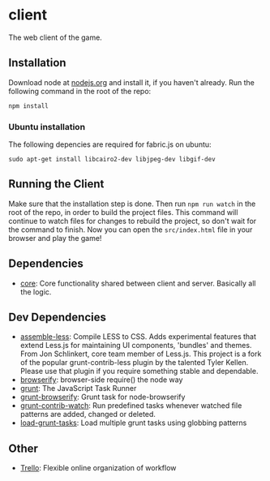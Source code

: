 # client

The web client of the game.

## Installation

Download node at [nodejs.org](http://nodejs.org) and install it, if you haven't already. Run the following command in the root of the repo:

```sh
npm install
```

### Ubuntu installation

The following depencies are required for fabric.js on ubuntu:

```sudo apt-get install libcairo2-dev libjpeg-dev libgif-dev```

## Running the Client

Make sure that the installation step is done. Then run `npm run watch` in the root of the repo, in order to build the project files. This command will continue to watch files for changes to rebuild the project, so don't wait for the command to finish. Now you can open the `src/index.html` file in your browser and play the game!


## Dependencies

- [core](https://github.com/git+https:/): Core functionality shared between client and server. Basically all the logic.

## Dev Dependencies

- [assemble-less](https://github.com/assemble/assemble-less): Compile LESS to CSS. Adds experimental features that extend Less.js for maintaining UI components, &#39;bundles&#39; and themes. From Jon Schlinkert, core team member of Less.js. This project is a fork of the popular grunt-contrib-less plugin by the talented Tyler Kellen. Please use that plugin if you require something stable and dependable.
- [browserify](https://github.com/substack/node-browserify): browser-side require() the node way
- [grunt](https://github.com/gruntjs/grunt): The JavaScript Task Runner
- [grunt-browserify](https://github.com/jmreidy/grunt-browserify): Grunt task for node-browserify
- [grunt-contrib-watch](https://github.com/gruntjs/grunt-contrib-watch): Run predefined tasks whenever watched file patterns are added, changed or deleted.
- [load-grunt-tasks](https://github.com/git+https:/): Load multiple grunt tasks using globbing patterns

## Other

- [Trello](https://trello.com/b/o7O6oTkx/achtungonline): Flexible online organization of workflow
